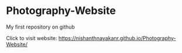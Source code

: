 # Photography-Website
My first repository on github


Click to visit website: https://nishanthnayakanr.github.io/Photography-Website/
